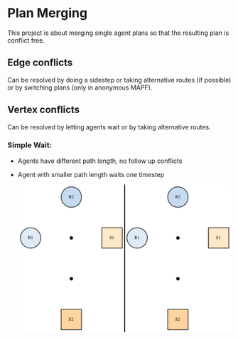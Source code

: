 # Plan Merging
This project is about merging single agent plans so that the resulting plan is conflict free.

## Edge conflicts
Can be resolved by doing a sidestep or taking alternative routes (if possible) or by switching plans (only in anonymous MAPF).

## Vertex conflicts
Can be resolved by letting agents wait or by taking alternative routes.

### Simple Wait:
- Agents have different path length, no follow up conflicts
- Agent with smaller path length waits one timestep

  ![alt text](https://github.com/J-Behrens/plan-merging/blob/main/Test-Instances/Vertex-Conflicts/3x4_unequal/3x4_unequal.gif "unmerged and merged plan animation")
